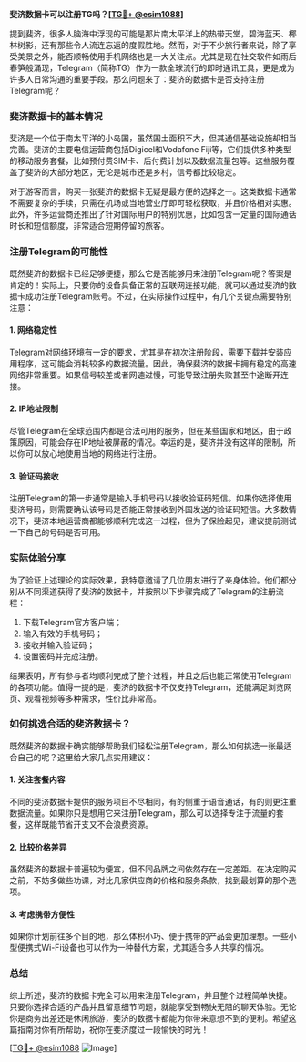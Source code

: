 **斐济数据卡可以注册TG吗？[[TG💪+ @esim1088](https://t.me/s/esim1088)]**

提到斐济，很多人脑海中浮现的可能是那片南太平洋上的热带天堂，碧海蓝天、椰林树影，还有那些令人流连忘返的度假胜地。然而，对于不少旅行者来说，除了享受美景之外，能否顺畅使用手机网络也是一大关注点。尤其是现在社交软件如雨后春笋般涌现，Telegram（简称TG）作为一款全球流行的即时通讯工具，更是成为许多人日常沟通的重要手段。那么问题来了：斐济的数据卡是否支持注册Telegram呢？

### 斐济数据卡的基本情况

斐济是一个位于南太平洋的小岛国，虽然国土面积不大，但其通信基础设施却相当完善。斐济的主要电信运营商包括Digicel和Vodafone Fiji等，它们提供多种类型的移动服务套餐，比如预付费SIM卡、后付费计划以及数据流量包等。这些服务覆盖了斐济的大部分地区，无论是城市还是乡村，信号都比较稳定。

对于游客而言，购买一张斐济的数据卡无疑是最方便的选择之一。这类数据卡通常不需要复杂的手续，只需在机场或当地营业厅即可轻松获取，并且价格相对实惠。此外，许多运营商还推出了针对国际用户的特别优惠，比如包含一定量的国际通话时长和短信额度，非常适合短期停留的旅客。

### 注册Telegram的可能性

既然斐济的数据卡已经足够便捷，那么它是否能够用来注册Telegram呢？答案是肯定的！实际上，只要你的设备具备正常的互联网连接功能，就可以通过斐济的数据卡成功注册Telegram账号。不过，在实际操作过程中，有几个关键点需要特别注意：

#### 1. 网络稳定性
Telegram对网络环境有一定的要求，尤其是在初次注册阶段，需要下载并安装应用程序，这可能会消耗较多的数据流量。因此，确保斐济的数据卡拥有稳定的高速网络非常重要。如果信号较差或者网速过慢，可能导致注册失败甚至中途断开连接。

#### 2. IP地址限制
尽管Telegram在全球范围内都是合法可用的服务，但在某些国家和地区，由于政策原因，可能会存在IP地址被屏蔽的情况。幸运的是，斐济并没有这样的限制，所以你可以放心地使用当地的网络进行注册。

#### 3. 验证码接收
注册Telegram的第一步通常是输入手机号码以接收验证码短信。如果你选择使用斐济号码，则需要确认该号码是否能正常接收到外国发送的验证码短信。大多数情况下，斐济本地运营商都能够顺利完成这一过程，但为了保险起见，建议提前测试一下自己的号码是否可用。

### 实际体验分享

为了验证上述理论的实际效果，我特意邀请了几位朋友进行了亲身体验。他们都分别从不同渠道获得了斐济的数据卡，并按照以下步骤完成了Telegram的注册流程：

1. 下载Telegram官方客户端；
2. 输入有效的手机号码；
3. 接收并输入验证码；
4. 设置密码并完成注册。

结果表明，所有参与者均顺利完成了整个过程，并且之后也能正常使用Telegram的各项功能。值得一提的是，斐济的数据卡不仅支持Telegram，还能满足浏览网页、观看视频等多种需求，性价比非常高。

### 如何挑选合适的斐济数据卡？

既然斐济的数据卡确实能够帮助我们轻松注册Telegram，那么如何挑选一张最适合自己的呢？这里给大家几点实用建议：

#### 1. 关注套餐内容
不同的斐济数据卡提供的服务项目不尽相同，有的侧重于语音通话，有的则更注重数据流量。如果你只是想用它来注册Telegram，那么可以选择专注于流量的套餐，这样既能节省开支又不会浪费资源。

#### 2. 比较价格差异
虽然斐济的数据卡普遍较为便宜，但不同品牌之间依然存在一定差距。在决定购买之前，不妨多做些功课，对比几家供应商的价格和服务条款，找到最划算的那个选项。

#### 3. 考虑携带方便性
如果你计划前往多个目的地，那么体积小巧、便于携带的产品会更加理想。一些小型便携式Wi-Fi设备也可以作为一种替代方案，尤其适合多人共享的情况。

### 总结

综上所述，斐济的数据卡完全可以用来注册Telegram，并且整个过程简单快捷。只要你选择合适的产品并且留意细节问题，就能享受到畅快无阻的聊天体验。无论你是商务出差还是休闲旅游，斐济的数据卡都能为你带来意想不到的便利。希望这篇指南对你有所帮助，祝你在斐济度过一段愉快的时光！

[[TG💪+ @esim1088](https://t.me/s/esim1088) ![Image](https://i.postimg.cc/4NQfJmqS/Snipaste-2025-05-13-00-14-12.png)]